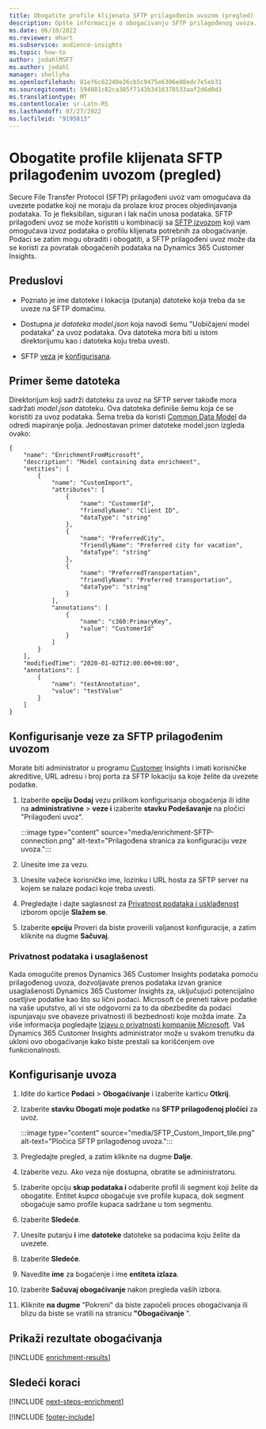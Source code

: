 ```yaml
---
title: Obogatite profile klijenata SFTP prilagođenim uvozom (pregled)
description: Opšte informacije o obogaćivanju SFTP prilagođenog uvoza.
ms.date: 06/10/2022
ms.reviewer: mhart
ms.subservice: audience-insights
ms.topic: how-to
author: jodahlMSFT
ms.author: jodahl
manager: shellyha
ms.openlocfilehash: 81ef6c62240e26cb5c9475e6306e08edc7e5eb31
ms.sourcegitcommit: 594081c82ca385f7143b3416378533aaf2d6d0d3
ms.translationtype: MT
ms.contentlocale: sr-Latn-RS
ms.lasthandoff: 07/27/2022
ms.locfileid: "9195813"
---
```

# <a name="enrich-customer-profiles-with-sftp-custom-import-preview"></a>Obogatite profile klijenata SFTP prilagođenim uvozom (pregled)

Secure File Transfer Protocol (SFTP) prilagođeni uvoz vam omogućava da uvezete podatke koji ne moraju da prolaze kroz proces objedinjavanja podataka. To je fleksibilan, siguran i lak način unosa podataka. SFTP prilagođeni uvoz se može koristiti u kombinaciji sa [SFTP izvozom](export-sftp.md) koji vam omogućava izvoz podataka o profilu klijenata potrebnih za obogaćivanje. Podaci se zatim mogu obraditi i obogatiti, a SFTP prilagođeni uvoz može da se koristi za povratak obogaćenih podataka na Dynamics 365 Customer Insights.

## <a name="prerequisites"></a>Preduslovi

- Poznato je ime datoteke i lokacija (putanja) datoteke koja treba da se uveze na SFTP domaćinu.

- Dostupna *je datoteka model.json* koja navodi šemu "Uobičajeni model podataka" za uvoz podataka. Ova datoteka mora biti u istom direktorijumu kao i datoteka koju treba uvesti.

- SFTP [veza](connections.md) je [konfigurisana](#configure-the-connection-for-sftp-custom-import).

## <a name="file-schema-example"></a>Primer šeme datoteka

Direktorijum koji sadrži datoteku za uvoz na SFTP server takođe mora sadržati *model.json* datoteku. Ova datoteka definiše šemu koja će se koristiti za uvoz podataka. Šema treba da koristi [Common Data Model](/common-data-model/) da odredi mapiranje polja. Jednostavan primer datoteke model.json izgleda ovako:

```
{
    "name": "EnrichmentFromMicrosoft",
    "description": "Model containing data enrichment",
    "entities": [
        {
            "name": "CustomImport",
            "attributes": [
                {
                    "name": "CustomerId",
                    "friendlyName": "Client ID",
                    "dataType": "string"
                },
                {
                    "name": "PreferredCity",
                    "friendlyName": "Preferred city for vacation",
                    "dataType": "string"
                },
                {
                    "name": "PreferredTransportation",
                    "friendlyName": "Preferred transportation",
                    "dataType": "string"
                }
            ],
            "annotations": [
                {
                    "name": "c360:PrimaryKey",
                    "value": "CustomerId"
                }
            ]
        }
    ],
    "modifiedTime": "2020-01-02T12:00:00+08:00",
    "annotations": [
        {
            "name": "testAnnotation",
            "value": "testValue"
        }
    ]
}
```

## <a name="configure-the-connection-for-sftp-custom-import"></a>Konfigurisanje veze za SFTP prilagođenim uvozom

Morate biti administrator u programu [Customer](permissions.md#admin) Insights i imati korisničke akreditive, URL adresu i broj porta za SFTP lokaciju sa koje želite da uvezete podatke.

1. Izaberite **opciju Dodaj** vezu prilikom konfigurisanja obogaćenja ili idite na **administrativne** > **veze i** izaberite **stavku Podešavanje** na pločici "Prilagođeni uvoz".

   :::image type="content" source="media/enrichment-SFTP-connection.png" alt-text="Prilagođena stranica za konfiguraciju veze uvoza.":::

1. Unesite ime za vezu.

1. Unesite važeće korisničko ime, lozinku i URL hosta za SFTP server na kojem se nalaze podaci koje treba uvesti.

1. Pregledajte i dajte saglasnost za [Privatnost podataka i usklađenost](#data-privacy-and-compliance) izborom opcije **Slažem se**.

1. Izaberite **opciju** Proveri da biste proverili valjanost konfiguracije, a zatim kliknite na dugme **Sačuvaj**.

### <a name="data-privacy-and-compliance"></a>Privatnost podataka i usaglašenost

Kada omogućite prenos Dynamics 365 Customer Insights podataka pomoću prilagođenog uvoza, dozvoljavate prenos podataka izvan granice usaglašenosti Dynamics 365 Customer Insights za, uključujući potencijalno osetljive podatke kao što su lični podaci. Microsoft će preneti takve podatke na vaše uputstvo, ali vi ste odgovorni za to da obezbedite da podaci ispunjavaju sve obaveze privatnosti ili bezbednosti koje možda imate. Za više informacija pogledajte [Izjavu o privatnosti kompanije Microsoft](https://go.microsoft.com/fwlink/?linkid=396732).
Vaš Dynamics 365 Customer Insights administrator može u svakom trenutku da ukloni ovo obogaćivanje kako biste prestali sa korišćenjem ove funkcionalnosti.

## <a name="configure-the-import"></a>Konfigurisanje uvoza

1. Idite do kartice **Podaci** > **Obogaćivanje** i izaberite karticu **Otkrij**.

1. Izaberite **stavku Obogati moje podatke** na **SFTP prilagođenoj pločici** za uvoz.

   :::image type="content" source="media/SFTP_Custom_Import_tile.png" alt-text="Pločica SFTP prilagođenog uvoza.":::

1. Pregledajte pregled, a zatim kliknite na dugme **Dalje**.

1. Izaberite vezu. Ako veza nije dostupna, obratite se administratoru.

1. Izaberite opciju **skup podataka i** odaberite profil ili segment koji želite da obogatite. Entitet *kupca* obogaćuje sve profile kupaca, dok segment obogaćuje samo profile kupaca sadržane u tom segmentu.

1. Izaberite **Sledeće**.

1. Unesite putanju **i** ime **datoteke** datoteke sa podacima koju želite da uvezete.

1. Izaberite **Sledeće**.

1. Navedite **ime** za bogaćenje i ime **entiteta izlaza**.

1. Izaberite **Sačuvaj obogaćivanje** nakon pregleda vaših izbora.

1. Kliknite **na dugme** "Pokreni" da biste započeli proces obogaćivanja ili blizu da biste se vratili na stranicu **"Obogaćivanje** ".

## <a name="view-enrichment-results"></a>Prikaži rezultate obogaćivanja

[!INCLUDE [enrichment-results](includes/enrichment-results.md)]

## <a name="next-steps"></a>Sledeći koraci

[!INCLUDE [next-steps-enrichment](includes/next-steps-enrichment.md)]

[!INCLUDE [footer-include](includes/footer-banner.md)]
